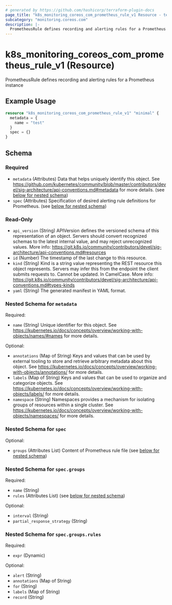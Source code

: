 ```yaml
---
# generated by https://github.com/hashicorp/terraform-plugin-docs
page_title: "k8s_monitoring_coreos_com_prometheus_rule_v1 Resource - terraform-provider-k8s"
subcategory: "monitoring.coreos.com"
description: |-
  PrometheusRule defines recording and alerting rules for a Prometheus instance
---
```


# k8s_monitoring_coreos_com_prometheus_rule_v1 (Resource)

PrometheusRule defines recording and alerting rules for a Prometheus instance

## Example Usage

```terraform
resource "k8s_monitoring_coreos_com_prometheus_rule_v1" "minimal" {
  metadata = {
    name = "test"
  }
  spec = {}
}
```

<!-- schema generated by tfplugindocs -->
## Schema

### Required

- `metadata` (Attributes) Data that helps uniquely identify this object. See https://github.com/kubernetes/community/blob/master/contributors/devel/sig-architecture/api-conventions.md#metadata for more details. (see [below for nested schema](#nestedatt--metadata))
- `spec` (Attributes) Specification of desired alerting rule definitions for Prometheus. (see [below for nested schema](#nestedatt--spec))

### Read-Only

- `api_version` (String) APIVersion defines the versioned schema of this representation of an object. Servers should convert recognized schemas to the latest internal value, and may reject unrecognized values. More info: https://git.k8s.io/community/contributors/devel/sig-architecture/api-conventions.md#resources
- `id` (Number) The timestamp of the last change to this resource.
- `kind` (String) Kind is a string value representing the REST resource this object represents. Servers may infer this from the endpoint the client submits requests to. Cannot be updated. In CamelCase. More info: https://git.k8s.io/community/contributors/devel/sig-architecture/api-conventions.md#types-kinds
- `yaml` (String) The generated manifest in YAML format.

<a id="nestedatt--metadata"></a>
### Nested Schema for `metadata`

Required:

- `name` (String) Unique identifier for this object. See https://kubernetes.io/docs/concepts/overview/working-with-objects/names/#names for more details.

Optional:

- `annotations` (Map of String) Keys and values that can be used by external tooling to store and retrieve arbitrary metadata about this object. See https://kubernetes.io/docs/concepts/overview/working-with-objects/annotations/ for more details.
- `labels` (Map of String) Keys and values that can be used to organize and categorize objects. See https://kubernetes.io/docs/concepts/overview/working-with-objects/labels/ for more details.
- `namespace` (String) Namespaces provides a mechanism for isolating groups of resources within a single cluster. See https://kubernetes.io/docs/concepts/overview/working-with-objects/namespaces/ for more details.


<a id="nestedatt--spec"></a>
### Nested Schema for `spec`

Optional:

- `groups` (Attributes List) Content of Prometheus rule file (see [below for nested schema](#nestedatt--spec--groups))

<a id="nestedatt--spec--groups"></a>
### Nested Schema for `spec.groups`

Required:

- `name` (String)
- `rules` (Attributes List) (see [below for nested schema](#nestedatt--spec--groups--rules))

Optional:

- `interval` (String)
- `partial_response_strategy` (String)

<a id="nestedatt--spec--groups--rules"></a>
### Nested Schema for `spec.groups.rules`

Required:

- `expr` (Dynamic)

Optional:

- `alert` (String)
- `annotations` (Map of String)
- `for` (String)
- `labels` (Map of String)
- `record` (String)


